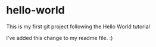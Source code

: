 # hello-world
This is my first git project following the Hello World tutorial

I've added this change to my readme file.  :)
